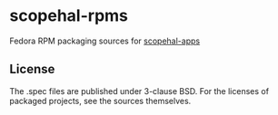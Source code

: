 # scopehal-rpms

Fedora RPM packaging sources for [scopehal-apps](https://github.com/azonenberg/scopehal-apps)

## License

The .spec files are published under 3-clause BSD. For the licenses of packaged projects, see the sources themselves.
